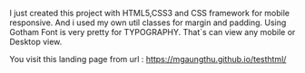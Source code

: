 I just created this project with HTML5,CSS3 and CSS framework for mobile responsive. And i used my own util classes for margin and padding.
Using Gotham Font is very pretty for TYPOGRAPHY.
That`s can view any mobile or Desktop view. 

You visit this landing page from url : https://mgaungthu.github.io/testhtml/
